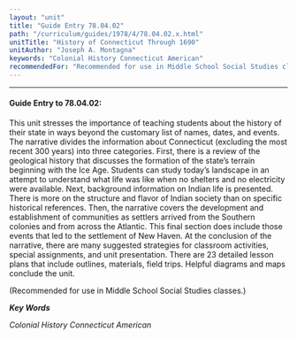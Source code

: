 ```yaml
---
layout: "unit"
title: "Guide Entry 78.04.02"
path: "/curriculum/guides/1978/4/78.04.02.x.html"
unitTitle: "History of Connecticut Through 1690"
unitAuthor: "Joseph A. Montagna"
keywords: "Colonial History Connecticut American"
recommendedFor: "Recommended for use in Middle School Social Studies classes."
---
```

<body>
<hr/>
<h4>
Guide Entry to 78.04.02:
</h4>
This unit stresses the importance of teaching students about the history of their state in ways beyond the customary list of names, dates, and events.  The narrative divides the information about Connecticut (excluding the most recent 300 years) into three categories.  First, there is a review of the geological history that discusses the formation of the state’s terrain beginning with the Ice Age.  Students can study today’s landscape in an attempt to understand what life was like when no shelters and no electricity were available.  Next, background information on Indian life is presented. There is more on the structure and flavor of Indian society than on specific historical references.  Then, the narrative covers the development and establishment of communities as settlers arrived from the Southern colonies and from across the Atlantic.  This final section does include those events that led to the settlement of New Haven.  At the conclusion of the narrative, there are many suggested strategies for classroom activities, special assignments, and unit presentation.  There are 23 detailed lesson plans that include outlines, materials, field trips.  Helpful diagrams and maps conclude the unit.
<p>
(Recommended for use in Middle School Social Studies classes.)
</p>
<p>
<b>
<i>
Key Words
</i>
</b>
<br/>
</p>
<p>
<i>
Colonial History Connecticut American
</i>
</p>
</body>